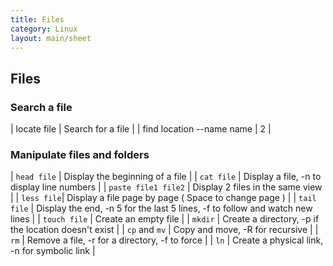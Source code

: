 ```yaml
---
title: Files
category: Linux
layout: main/sheet
---
```


## Files

### Search a file

| locate file | Search for a file |
| find location --name name | 2 |

### Manipulate files and folders

| `head file` | Display the beginning of a file |
| `cat file` | Display a file, -n to display line numbers |
| `paste file1 file2` | Display 2 files in the same view |
| `less file`| Display a file page by page ( Space to change page ) |
| `tail file` | Display the end, -n 5 for the last 5 lines, -f to follow and watch new lines |
| `touch file` | Create an empty file |
| `mkdir` | Create a directory, -p if the location doesn't exist |
| `cp` and `mv` | Copy and move, -R for recursive |
| `rm` | Remove a file, -r for a directory, -f to force |
| `ln` | Create a physical link, -n for symbolic link |